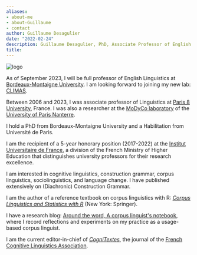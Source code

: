```yaml
---
aliases:
- about-me
- about-Guillaume
- contact
author: Guillaume Desagulier
date: "2022-02-24"
description: Guillaume Desagulier, PhD, Associate Professor of English Linguistics
title:
---
```

![logo](/images/logogd.png)

As of September 2023, I will be full professor of English Linguistics at [Bordeaux-Montaigne University](https://www.u-bordeaux-montaigne.fr/fr/universite/organisation/unites_de_formation/langues_et_civilisations/etudes-des-mondes-anglophones.html). I am looking forward to joining my new lab: [CLIMAS](https://climas.u-bordeaux-montaigne.fr/).

Between 2006 and 2023, I was associate professor of Linguistics at [Paris 8 University](https://www.univ-paris8.fr/), France. I was also a researcher at the [MoDyCo laboratory](https://www.modyco.fr/fr/) of the [University of Paris Nanterre](https://www.parisnanterre.fr/). 

I hold a PhD from Bordeaux-Montaigne University and a Habilitation from Université de Paris. 

I am the recipient of a 5-year honorary position (2017-2022) at the [Institut Universitaire de France](https://www.iufrance.fr/les-membres-de-liuf/membre/1778-guillaume-desagulier.html), a division of the French Ministry of Higher Education that distinguishes university professors for their research excellence.

I am interested in cognitive linguistics, construction grammar, corpus linguistics, sociolinguistics, and language change. I have published extensively on (Diachronic) Construction Grammar.
 
I am the author of a reference textbook on corpus linguistics with R: [*Corpus Linguistics and Statistics with R*](https://link.springer.com/book/10.1007/978-3-319-64572-8) (New York: Springer).

I have a research blog: [Around the word, A corpus linguist's notebook](https://corpling.hypotheses.org/), where I record reflections and experiments on my practice as a usage-based corpus linguist.

I am the current editor-in-chief of [*CogniTextes*](https://journals.openedition.org/cognitextes/), the journal of the [French Cognitive Linguistics Association](http://www.aflico.fr/en/).

